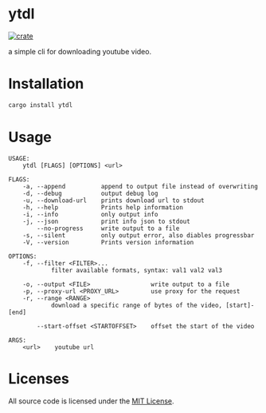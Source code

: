 # ytdl
[![crate](https://img.shields.io/crates/v/ytdl.svg)](https://crates.io/crates/ytdl)

a simple cli for downloading youtube video.

# Installation
```sh
cargo install ytdl
```
# Usage 
```
USAGE:
    ytdl [FLAGS] [OPTIONS] <url>

FLAGS:
    -a, --append          append to output file instead of overwriting
    -d, --debug           output debug log
    -u, --download-url    prints download url to stdout
    -h, --help            Prints help information
    -i, --info            only output info
    -j, --json            print info json to stdout
        --no-progress     write output to a file
    -s, --silent          only output error, also diables progressbar
    -V, --version         Prints version information

OPTIONS:
    -f, --filter <FILTER>...
            filter available formats, syntax: val1 val2 val3

    -o, --output <FILE>                 write output to a file
    -p, --proxy-url <PROXY_URL>         use proxy for the request
    -r, --range <RANGE>
            download a specific range of bytes of the video, [start]-[end]

        --start-offset <STARTOFFSET>    offset the start of the video

ARGS:
    <url>    youtube url
```

# Licenses

All source code is licensed under the [MIT License](https://github.com/cssivision/ytdl/blob/master/LICENSE).

